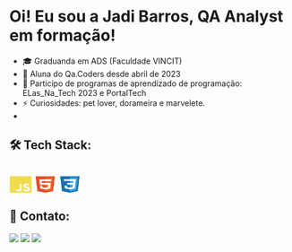 # Oi! Eu sou a Jadi Barros, QA Analyst em formação! 

- 🎓 Graduanda em ADS (Faculdade VINCIT)
- 🌱 Aluna do Qa.Coders desde abril de 2023
- 🌱 Participo de programas de aprendizado de programação: ELas_Na_Tech 2023 e PortalTech
- ⚡ Curiosidades: pet lover, dorameira e marvelete.
- 

## 🛠 Tech Stack:

<div style="display: inline_block"><br>
  <img align="center" alt="Jadi-Js" height="30" width="40" src="https://raw.githubusercontent.com/devicons/devicon/master/icons/javascript/javascript-plain.svg">
  <img align="center" alt="Jadi-HTML" height="30" width="40" src="https://raw.githubusercontent.com/devicons/devicon/master/icons/html5/html5-original.svg">
  <img align="center" alt="Jadi-CSS" height="30" width="40" src="https://raw.githubusercontent.com/devicons/devicon/master/icons/css3/css3-original.svg">
</div>

####

## 📲 Contato:

<div> 
  <a href = "mailto:jbheliodoro@gmail.com"><img src="https://img.shields.io/badge/-Gmail-%23333?style=for-the-badge&logo=gmail&logoColor=white" target="_blank"></a>
  <a href="https://www.linkedin.com/in/jadibarros/" target="_blank"><img src="https://img.shields.io/badge/-LinkedIn-%230077B5?style=for-the-badge&logo=linkedin&logoColor=white" target="_blank"></a> 
  <a href="https://www.instagram.com/jadibarros.qaemformacao/" target="_blank"><img src="https://img.shields.io/badge/-Instagram-%23E4405F?style=for-the-badge&logo=instagram&logoColor=white" target="_blank"></a>
  
</div>

<!--
**jadibrrs/jadibrrs** is a ✨ _special_ ✨ repository because its `README.md` (this file) appears on your GitHub profile.

Here are some ideas to get you started:

- 🔭 I’m currently working on ...
- 🌱 I’m currently learning ...
- 👯 I’m looking to collaborate on ...
- 🤔 I’m looking for help with ...
- 💬 Ask me about ...
- 📫 How to reach me: ...
- 😄 Pronouns: ...
- ⚡ Fun fact: ...
-->
